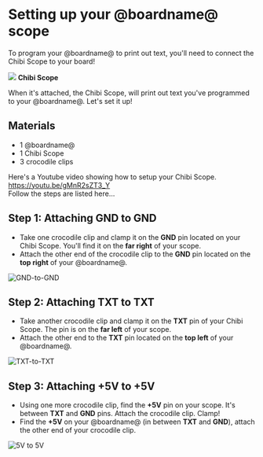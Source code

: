 # Setting up your @boardname@ scope

To program your @boardname@ to print out text, you'll need to connect the Chibi Scope to your board!

![](/static/chibi-setup/chibi-scope.jpg)
**Chibi Scope**

When it's attached, the Chibi Scope, will print out text you've programmed to your @boardname@. Let's set it up! 

## Materials 
* 1 @boardname@ 
* 1 Chibi Scope 
* 3 crocodile clips 

Here's a Youtube video showing how to setup your Chibi Scope.
https://youtu.be/gMnR2sZT3_Y 
<br/>
Follow the steps are listed here... 

## Step 1: Attaching GND to GND 

* Take one crocodile clip and clamp it on the **GND** pin located on your Chibi Scope. You'll find it on the **far right** of your scope. 
* Attach the other end of the crocodile clip to the **GND** pin located on the **top right** of your @boardname@. 

![GND-to-GND](/static/chibi-setup/gnd.jpg)

## Step 2: Attaching TXT to TXT 

* Take another crocodile clip and clamp it on the **TXT** pin of your Chibi Scope. The pin is on the **far left** of your scope.
* Attach the other end to the **TXT** pin located on the **top left** of your @boardname@. 

![TXT-to-TXT](/static/chibi-setup/txt.jpg)

## Step 3: Attaching +5V to +5V 

* Using one more crocodile clip, find the **+5V** pin on your scope. It's between **TXT** and **GND** pins. Attach the crocodile clip. Clamp!
* Find the **+5V** on your @boardname@ (in between **TXT** and **GND**), attach the other end of your crocodile clip. 

![5V to 5V](/static/chibi-setup/5V.jpg)